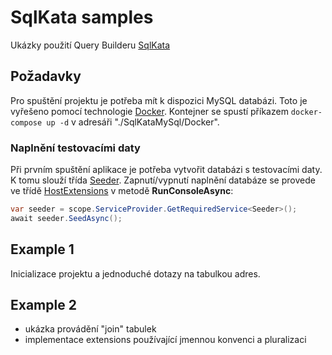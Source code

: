 # SqlKata samples
Ukázky použití Query Builderu [SqlKata](https://github.com/sqlkata/querybuilder)

## Požadavky
Pro spuštění projektu je potřeba mít k dispozici MySQL databázi. Toto je vyřešeno pomocí technologie [Docker](https://www.docker.com/).
Kontejner se spustí příkazem ```docker-compose up -d``` v adresáři "./SqlKataMySql/Docker".

### Naplnění testovacími daty
Při prvním spuštění aplikace je potřeba vytvořit databázi s testovacími daty. K tomu slouží třída [Seeder](src/SqlKataMySql/Persistence/Seeder.cs).
 Zapnutí/vypnutí naplnění databáze se provede ve třídě [HostExtensions](src/SqlKataMySql/Extensions/HostExtensions.cs) v metodě **RunConsoleAsync**:
```csharp
var seeder = scope.ServiceProvider.GetRequiredService<Seeder>();
await seeder.SeedAsync();
```

## Example 1
Inicializace projektu a jednoduché dotazy na tabulkou adres.

## Example 2
* ukázka provádění "join" tabulek
* implementace extensions používající jmennou konvenci a pluralizaci
